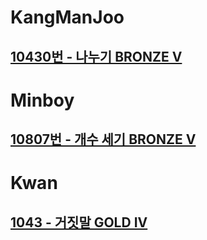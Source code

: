 # KangManJoo
## [10430번 - 나누기 BRONZE V](https://www.acmicpc.net/problem/10430)

# Minboy
## [10807번 - 개수 세기 BRONZE V](https://www.acmicpc.net/problem/10807)

# Kwan
## [1043 - 거짓말 GOLD IV](https://www.acmicpc.net/problem/1043)
